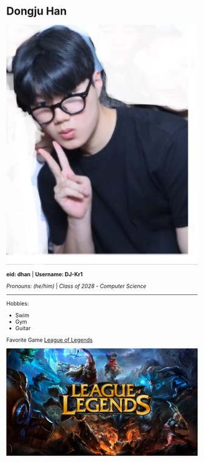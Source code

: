 # Dongju Han

![Picture of Myself](IMG_0023.jpg)

**eid: dhan** |
**Username: DJ-Kr1**

*Pronouns: (he/him)* |
*Class of 2028* -
*Computer Science*

---

Hobbies:
- Swim
- Gym
- Guitar
  
Favorite Game [League of Legends](https://www.leagueoflegends.com/en-us/)

![Picture of Myself](league-of-legends-pc-game-cover.jpg)
